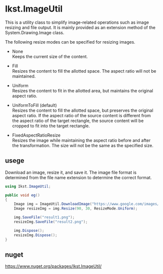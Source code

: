 # Ikst.ImageUtil
This is a utility class to simplify image-related operations such as image resizing and file output.
It is mainly provided as an extension method of the System.Drawing.Image class.

The following resize modes can be specified for resizing images.

- None  
Keeps the current size of the content.

- Fill  
Resizes the content to fill the allotted space. The aspect ratio will not be maintained.

- Uniform   
Resizes the content to fit in the allotted area, but maintains the original aspect ratio.

- UniformToFill (default)  
Resizes the content to fill the allotted space, but preserves the original aspect ratio. If the aspect ratio of the source content is different from the aspect ratio of the target rectangle, the source content will be cropped to fit into the target rectangle.

- FixedAspectRatioResize  
Resizes the image while maintaining the aspect ratio before and after the transformation.
The size will not be the same as the specified size.


## usege
Download an image, resize it, and save it.
The image file format is determined from the file name extension to determine the correct format.

```C#
using Ikst.ImageUtil;

public void eg()
{
    Image img = ImageUtil.DownloadImage("https://www.google.com/images/branding/googlelogo/1x/googlelogo_color_272x92dp.png").Result;
    Image resizeImg = img.Resize(90, 30, ResizeMode.Uniform);

    img.SaveFile("result1.png");
    resizeImg.SaveFile("result2.png");

    img.Dispose();
    resizeImg.Dispose();
}
```

## nuget
https://www.nuget.org/packages/Ikst.ImageUtil/
